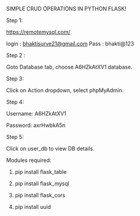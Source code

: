 SIMPLE CRUD OPERATIONS IN PYTHON FLASK!

Step 1:

https://remotemysql.com/

login : bhaktisurve21@gmail.com
Pass : bhakti@123

Step 2 :

Goto Database tab, choose A6HZkAtXV1 database.

Step 3:

Click on Action dropdown, select phpMyAdmin.

Step 4:

Username: A6HZkAtXV1

Password: axrHwbkA5n

Step 5:

Click on user_db to view DB details.


Modules required:

1. pip install flask_table

2. pip install flask_mysql

3. pip install flask_cors

4. pip install uuid
